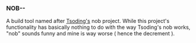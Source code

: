 ### NOB--
A build tool named after [Tsoding's](https://github.com/tsoding) nob project. While this project's functionality 
has basically nothing to do with the way Tsoding's nob works, "nob" sounds funny and mine is way worse ( hence the decrement ).
